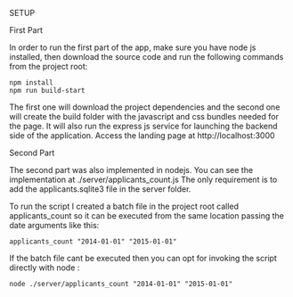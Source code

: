 SETUP 

First Part

In order to run the first part of the app, make sure you have node js installed, then download the source code and run the following commands from the project root:

    npm install
    npm run build-start
 
The first one will download the project dependencies and the second one will create the build folder with the javascript and css bundles needed for the page. It will also run the express js service for launching the backend side of the application.
Access the landing page at http://localhost:3000
      
Second Part

The second part was also implemented in nodejs. You can see the implementation at ./server/applicants_count.js
The only requirement is to add the applicants.sqlite3 file in the server folder.
 
To run the script I created a batch file in the project root called applicants_count so it can be executed from the same location passing the date arguments like this: 
 
    applicants_count "2014-01-01" "2015-01-01"
 
If the batch file cant be executed then you can opt for invoking the script directly with node :

    node ./server/applicants_count "2014-01-01" "2015-01-01"


 
 
  
  
